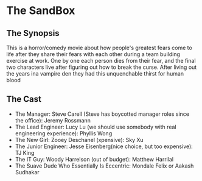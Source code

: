 # The SandBox

## The Synopsis

This is a horror/comedy movie about how people's greatest fears come to life after they share their fears with each other during a team building exercise at work. One by one each person dies from their fear, and the final two characters live after figuring out how to break the curse. After living out the years ina vampire den they had this unquenchable thirst for human blood

## The Cast
- The Manager: Steve Carell (Steve has boycotted manager roles since the office): Jeremy Rossmann
- The Lead Engineer: Lucy Lu (we should use somebody with real engineering experience): Phyllis Wong
- The New Girl: Zooey Deschanel (xpensive): Sky Xu
- The Junior Engineer: Jesse Eisenberg(nice choice, but too expensive): TJ King
- The IT Guy: Woody Harrelson (out of budget): Matthew Harrilal
- The Suave Dude Who Essentially Is Eccentric: Mondale Felix or Aakash Sudhakar

